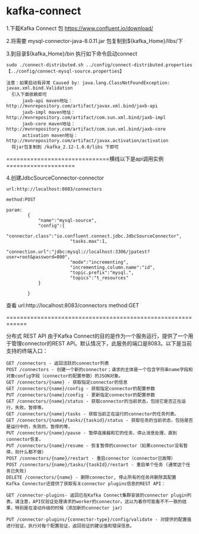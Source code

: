 # kafka-connect

1.下载Kafka Connect 包
	https://www.confluent.io/download/

2.将需要 mysql-connector-java-8.0.11.jar 包复制到${kafka_Home}/libs/下

3.到目录${kafka_Home}/bin 执行如下命令启动connect
	
	sudo ./connect-distributed.sh ../config/connect-distributed.properties 【../config/connect-mysql-source.properties】

	注意：如果启动有异常 Caused by: java.lang.ClassNotFoundException: javax.xml.bind.Validation
	  引入下面依赖即可
	      jaxb-api maven地址：http://mvnrepository.com/artifact/javax.xml.bind/jaxb-api
	      jaxb-impl maven地址：http://mvnrepository.com/artifact/com.sun.xml.bind/jaxb-impl
	      jaxb-core maven地址：http://mvnrepository.com/artifact/com.sun.xml.bind/jaxb-core
	      activation maven地址：http://mvnrepository.com/artifact/javax.activation/activation
	  将jar包复制到 /kafka_2.12-1.0.0/libs 下即可
  
  
==============================横线以下是api调用实例====================
  
4.创建JdbcSourceConnector-connector

	url:http://localhost:8083/connectors
	
	method:POST
	
	param:
			{
				"name":"mysql-source",
				"config":{
							"connector.class":"io.confluent.connect.jdbc.JdbcSourceConnector",
							"tasks.max":1,
							"connection.url":"jdbc:mysql://localhost:3306/jpatest?user=root&password=000",
							"mode":"incrementing",
							"incrementing.column.name":"id",
							"topic.prefix":"mysql.",
							"topics":"t_resources"
				}

			}


查看
	url:http://localhost:8083/connectors
	method:GET

============================================================


分布式 REST API 
	由于Kafka Connect的目的是作为一个服务运行，提供了一个用于管理connector的REST API。默认情况下，此服务的端口是8083。以下是当前支持的终端入口：

	GET /connectors - 返回活跃的connector列表
	POST /connectors - 创建一个新的connector；请求的主体是一个包含字符串name字段和对象config字段（connector的配置参数）的JSON对象。
	GET /connectors/{name} - 获取指定connector的信息
	GET /connectors/{name}/config - 获取指定connector的配置参数
	PUT /connectors/{name}/config - 更新指定connector的配置参数
	GET /connectors/{name}/status - 获取connector的当前状态，包括它是否正在运行，失败，暂停等。
	GET /connectors/{name}/tasks - 获取当前正在运行的connector的任务列表。
	GET /connectors/{name}/tasks/{taskid}/status - 获取任务的当前状态，包括是否是运行中的，失败的，暂停的等，
	PUT /connectors/{name}/pause - 暂停连接器和它的任务，停止消息处理，直到connector恢复。
	PUT /connectors/{name}/resume - 恢复暂停的connector（如果connector没有暂停，则什么都不做）
	POST /connectors/{name}/restart - 重启connector（connector已故障）
	POST /connectors/{name}/tasks/{taskId}/restart - 重启单个任务 (通常这个任务已失败)
	DELETE /connectors/{name} - 删除connector, 停止所有的任务并删除其配置
	Kafka Connector还提供了获取有关connector plugins信息的REST API：

	GET /connector-plugins- 返回已在Kafka Connect集群安装的connector plugin列表。请注意，API仅验证处理请求的worker的connector。这以为着你可能看不不一致的结果，特别是在滚动升级的时候（添加新的connector jar）

	PUT /connector-plugins/{connector-type}/config/validate - 对提供的配置值进行验证，执行对每个配置验证，返回验证的建议值和错误信息。

